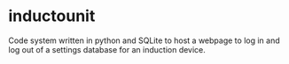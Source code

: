 # inductounit
Code system written in python and SQLite to host a webpage to log in and log out of a settings database for an induction device.
